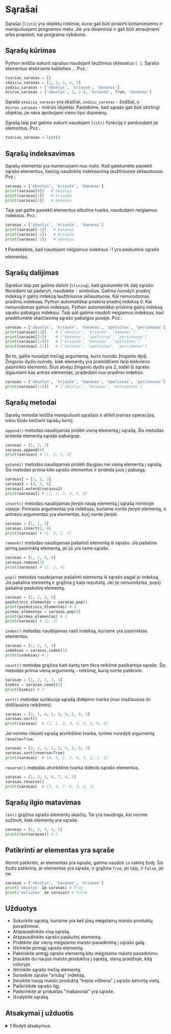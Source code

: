 # Sąrašai

Sąrašai (`lists`) yra objektų rinkiniai, kurie gali būti priskirti kintamiesiems ir manipuliuojami programos metu. Jie yra dinaminiai ir gali būti atnaujinami arba praplėsti, kai programa vykdoma.

## Sąrašų kūrimas

Python leidžia sukurti sąrašus naudojant laužtinius skliaustus `[ ]`. Sąrašo elementus atskiriame kableliais `,`. Pvz.:

```Python
tuscias_sarasas = []
skaiciu_sarasas = [1, 2, 3, 4, 5]
zodziu_sarasas = ['obuolys', 'kriaušė', 'bananas']
misrus_sarasas = ['obuolys', 2, 1.4, 'kriaušė', True, 'bananas']
```

Sąraše `skaiciu_sarasas` yra skaičiai, `zodziu_sarasas` - žodžiai, o  `misrus_sarasas` - mišrūs objektai. Pastebime, kad sąraše gali būti skirtingi objektai, jie nėra apribojami vieno tipo duomenų.

Sąrašą taip pat galima sukurti naudojant `list()` funkciją ir perduodant jai elementus. Pvz.:

```Python
tuscias_sarasas = list()
```

## Sąrašų indeksavimas

Sąrašų elementai yra numeruojami nuo nulio. Kad galėtumėte pasiekti sąrašo elementus, tiesiog naudokite indeksavimą laužtiniuose skliaustuose. Pvz.:

```Python
sarasas = ['obuolys', 'kriaušė', 'bananas']
print(sarasas[0])   # obuolys
print(sarasas[1])   # kriaušė
print(sarasas[2])   # bananas
```

Taip pat galite pasiekti elementus atbuline tvarka, naudodami neigiamus indeksus. Pvz.:

```Python
sarasas = ['obuolys', 'kriaušė', 'bananas']
print(sarasas[-1])   # bananas
print(sarasas[-2])   # kriaušė
print(sarasas[-3])   # obuolys
```

❗ Pastebėkite, kad naudojant neigiamus indeksus -1 yra paskutinis sąrašo elementas.

## Sąrašų dalijimas

Sąrašus taip pat galima dalinti (`slicing`), kad gautumėte tik dalį sąrašo. Norėdami tai padaryti, naudokite `:` simbolius. Galima nurodyti pradinį indeksą ir galinį indeksą laužtiniuose skliaustuose. Kai nenurodomas pradinis indeksas, Python automatiškai priskiria pradinį indeksą 0. Kai nenurodomas galinis indeksas, Python automatiškai priskiria galinį indeksą sąrašo pabaigos indeksui. Taip pat galima naudoti neigiamus indeksus, kad pradėtumėte skaičiavimą sąrašo pabaigos pusėje. Pvz.:

```Python
sarasas = ['obuolys', 'kriaušė', 'bananas', 'apelsinas', 'persimonas']
print(sarasas[:3])    # ['obuolys', 'kriaušė', 'bananas']
print(sarasas[2:])    # ['bananas', 'apelsinas', 'persimonas']
print(sarasas[1:4])   # ['kriaušė', 'bananas', 'apelsinas']
print(sarasas[-3:])   # ['bananas', 'apelsinas', 'persimonas']

```

Be to, galite nurodyti trečiąjį argumentą, kuris nurodo žingsnio dydį. Žingsnio dydis nurodo, kiek elementų yra praleidžiami tarp kiekvieno pasirinkto elemento. Šiuo atveju žingsnio dydis yra 2, todėl iš sąrašo išgaunami kas antras elementas, pradedant nuo pradinio indekso:

```Python
sarasas = ['obuolys', 'kriaušė', 'bananas', 'apelsinas', 'persimonas']
print(sarasas[::2])   # ['obuolys', 'bananas', 'persimonas']
```

## Sąrašų metodai

Sąrašų metodai leidžia manipuliuoti sąrašais ir atlikti įvairias operacijas, tokiu būdu keičiant sąrašų turinį.

`append()` metodas naudojamas pridėti vieną elementą į sąrašą. Šis metodas prideda elementą sąrašo pabaigoje.

```Python
sarasas = [1, 2, 3]
sarasas.append(4)
print(sarasas) # [1, 2, 3, 4]
```

`extend()` metodas naudojamas pridėti daugiau nei vieną elementą į sąrašą. Šis metodas priima kito sąrašo elementus ir prideda juos į pabaigą.

```Python
sarasas1 = [1, 2, 3]
sarasas2 = [4, 5, 6]
sarasas1.extend(sarasas2)
print(sarasas1) # [1, 2, 3, 4, 5, 6]
```

`insert()` metodas naudojamas įterpti naują elementą į sąrašą norimoje vietoje. Pirmasis argumentas yra indeksas, kuriame norite įterpti elementą, o antrasis argumentas yra elementas, kurį norite įterpti.

```Python
sarasas = [1, 2, 3]
sarasas.insert(1, 4)
print(sarasas) # [1, 4, 2, 3]
```

`remove()` metodas naudojamas pašalinti elementą iš sąrašo. Jis pašalina pirmą pasirinktą elementą, jei jis yra tame sąraše.

```Python
sarasas = [1, 2, 3, 4]
sarasas.remove(3)
print(sarasas) # [1, 2, 4]
```

`pop()` metodas naudojamas pašalinti elementą iš sąrašo pagal jo indeksą. Jis pašalina elementą ir grąžina jį kaip rezultatą. Jei jis nenurodytas, pop() pašalina paskutinį elementą.

```Python
sarasas = [1, 2, 3, 4]
paskutinis_elementas = sarasas.pop()
print(paskutinis_elementas) # 4
pirmas_elementas = sarasas.pop(0)
print(pirmas_elementas) # 1
print(sarasas) # [2, 3]
```

`index()` metodas naudojamas rasti indeksą, kuriame yra pasirinktas elementas.

```Python
sarasas = [1, 2, 3, 4]
indeksas = sarasas.index(3)
print(indeksas) # 2
```

`count()` metodas grąžina kiek kartų tam tikra reikšmė pasikartoja sąraše. Šis metodas priima vieną argumentą - reikšmę, kurią norite patikrinti.

```Python
sarasas = [1, 2, 2, 3, 4]
kiekis = sarasas.count(2)
print(kiekis) # 2
```

`sort()` metodas surikiuoja sąrašą didėjimo tvarka (nuo mažiausios iki didžiausios reikšmės).

```Python
sarasas = [3, 1, 4, 1, 5, 9, 2, 6, 5]
sarasas.sort()
print(sarasas)  # [1, 1, 2, 3, 4, 5, 5, 6, 9]
```

Jei norime rikiuoti sąrašą atvirkštine tvarka, turime nurodyti argumentą `reverse=True`.

```Python
sarasas = [3, 1, 4, 1, 5, 9, 2, 6, 5]
sarasas.sort(reverse=True)
print(sarasas)  # [9, 6, 5, 5, 4, 3, 2, 1, 1]
```

`reverse()` metodas atvirkštine tvarka išdėsto sąrašo elementus.

```Python
sarasas = [1, 2, 3, 6, 7, 4, 5]
sarasas.reverse()
print(sarasas)  # [5, 4, 7, 6, 3, 2, 1]
```

## Sąrašų ilgio matavimas

`len()` grąžina sąrašo elementų skaičių. Tai yra naudinga, kai norime sužinoti, kiek elementų yra sąraše.

```Python
sarasas = [1, 2, 3, 4, 5]
print(len(sarasas)) # 5
```

## Patikrinti ar elementas yra sąraše

Norint patikrinti, ar elementas yra sąraše, galima naudoti `in` raktinį žodį. Šis žodis patikrina, ar elementas yra sąraše, ir grąžina `True`, jei taip, ir `False`, jei ne.

```Python
sarasas = ['obuolys', 'bananas', 'kriause']
print('obuolys' in sarasas) # True
print('melionas' in sarasas) # False
```

## Užduotys

- Sukurkite sąrašą, kuriame yra keli jūsų mėgstamų maisto produktų pavadinimai.
- Atspausdinkite visą sąrašą.
- Atspausdinkite sąrašo paskutinį elementą.
- Pridėkite dar vieną mėgstamo maisto pavadinimą į sąrašo galą.
- Ištrinkite pirmąjį sąrašo elementą.
- Pakeiskite antrąjį sąrašo elementą kitu mėgstamo maisto pavadinimu.
- Įtraukite du naujus maisto produktus į sąrašą, vieną pradžioje, kitą viduryje.
- Ištrinkite sąrašo trečią elementą.
- Suraskite sąraše "sriubą" indeksą.
- Įterpkite naują maisto produktą "kepta vištiena" į sąrašo ketvirtą vietą.
- Patikrinkite sąrašo ilgį.
- Patikrinkite ar priduktas "makaronai" yra sąraše.
- Išvalykite sąrašą.

## Atsakymai į užduotis

<details><summary>❗ Rodyti atsakymus</summary>
<hr>

```Python
maisto_produktai = ['Cepelinai', 'Sriuba', 'Koldūnai', 'Kebabai']
print("Visas sąrašas:", maisto_produktai)
print("Sąrašo paskutinis elementas:", maisto_produktai[-1])
maisto_produktai.append('Pica')
print("Sąrašas su pridėtu elementu:", maisto_produktai)
maisto_produktai.pop(0)
print("Sąrašas be pirmojo elemento:", maisto_produktai)
maisto_produktai[1] = 'Kepsnys'
print("Sąrašas su pakeistu antruoju elementu:", maisto_produktai)
maisto_produktai.insert(0, 'Kava')
maisto_produktai.insert(2, 'Makaronai')
print("Sąrašas su įtrauktais elementais:", maisto_produktai)
maisto_produktai.pop(2)
print("Sąrašas be trečiojo elemento:", maisto_produktai)
sriubos_indeksas = maisto_produktai.index('Sriuba')
print("Sąrašo 'Sriuba' indeksas:", sriubos_indeksas)
maisto_produktai.insert(3, 'Kepta vištiena')
print("Sąrašas su įterptu nauju elementu:", maisto_produktai)
print("Sąrašo ilgis:", len(maisto_produktai))
print("Sąraše yra makaronai:", 'makaronai' in maisto_produktai)
maisto_produktai.clear()
print("Išvalytas sąrašas:", maisto_produktai)
```

Rezultatas:

```Text
Visas sąrašas: ['Cepelinai', 'Sriuba', 'Koldūnai', 'Kebabai']
Sąrašo paskutinis elementas: Kebabai
Sąrašas su pridėtu elementu: ['Cepelinai', 'Sriuba', 'Koldūnai', 'Kebabai', 'Pica']
Sąrašas be pirmojo elemento: ['Sriuba', 'Koldūnai', 'Kebabai', 'Pica']
Sąrašas su pakeistu antruoju elementu: ['Sriuba', 'Kepsnys', 'Kebabai', 'Pica']
Sąrašas su įtrauktais elementais: ['Kava', 'Sriuba', 'Makaronai', 'Kepsnys', 'Kebabai', 'Pica']
Sąrašas be trečiojo elemento: ['Kava', 'Sriuba', 'Kepsnys', 'Kebabai', 'Pica']
Sąrašo 'Sriuba' indeksas: 1
Sąrašas su įterptu nauju elementu: ['Kava', 'Sriuba', 'Kepsnys', 'Kepta vištiena', 'Kebabai', 'Pica']
Sąrašo ilgis: 6
Sąraše yra makaronai: False
Išvalytas sąrašas: []
```

</details>
